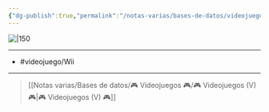 ```yaml
---
{"dg-publish":true,"permalink":"/notas-varias/bases-de-datos/videojuegos/v-mario-sports-mix/"}
---
```



![|150](https://images.igdb.com/igdb/image/upload/t_cover_big/co223k.jpg)

---

- #videojuego/Wii

---

> [[Notas varias/Bases de datos/🎮 Videojuegos 🎮/🎮 Videojuegos (V) 🎮\|🎮 Videojuegos (V) 🎮]]